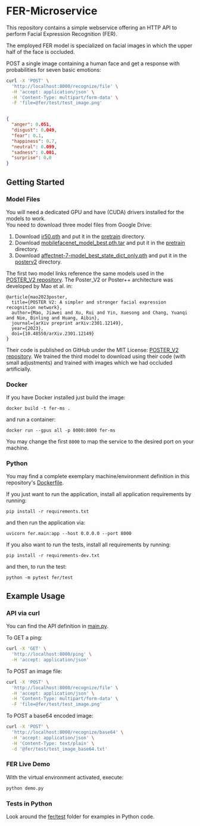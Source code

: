 # FER-Microservice

This repository contains a simple webservice
offering an HTTP API to perform
Facial Expression Recognition (FER).

The employed FER model is specialized on facial images in which the upper half of the face is occluded. 

POST a single image containing a human face
and get a response with probabilities for seven basic emotions:

```bash
curl -X 'POST' \
  'http://localhost:8000/recognize/file' \
  -H 'accept: application/json' \
  -H 'Content-Type: multipart/form-data' \
  -F 'file=@fer/test/test_image.png'
```

```json

{
  "anger": 0.051,
  "disgust": 0.049,
  "fear": 0.1,
  "happiness": 0.7,
  "neutral": 0.099,
  "sadness": 0.001,
  "surprise": 0.0
}
```

## Getting Started

### Model Files
You will need a dedicated GPU and have (CUDA) drivers installed for the models to work.   
You need to download three model files from Google Drive:  
1. Download [ir50.pth](https://drive.google.com/file/d/17QAIPlpZUwkQzOTNiu-gUFLTqAxS-qHt/view?usp=sharing)
and put it in the [pretrain](fer/posterv2/pretrain) directory.  
2. Download [mobilefacenet_model_best.pth.tar](https://drive.google.com/file/d/1SMYP5NDkmDE3eLlciN7Z4px-bvFEuHEX/view?usp=sharing)
and put it in the [pretrain](fer/posterv2/pretrain) directory.  
3. Download [affectnet-7-model_best_state_dict_only.pth](https://drive.google.com/file/d/10NWqIcEAHjScAGlCKryEpWgiKJvyVlaF/view?usp=sharing)
and put it in the [posterv2](fer/posterv2) directory.  

The first two model links reference the same models used in the
[POSTER_V2 repository](https://github.com/Talented-Q/POSTER_V2?tab=readme-ov-file#preparation).
The Poster_V2 or Poster++ architecture was developed by Mao et al. in:
```
@article{mao2023poster,
  title={POSTER V2: A simpler and stronger facial expression recognition network},
  author={Mao, Jiawei and Xu, Rui and Yin, Xuesong and Chang, Yuanqi and Nie, Binling and Huang, Aibin},
  journal={arXiv preprint arXiv:2301.12149},
  year={2023},
  doi={10.48550/arXiv.2301.12149}
}
```
Their code is published on GitHub under the MIT License:
[POSTER_V2 repository](https://github.com/Talented-Q/POSTER_V2?tab=readme-ov-file#preparation).
We trained the third model to download using their code (with small adjustments) and trained with images which we had
occluded artificially.


### Docker

If you have Docker installed just build the image:

```
docker build -t fer-ms .
```

and run a container:

```
docker run --gpus all -p 8000:8000 fer-ms
```

You may change the first `8000` to map the service to the desired port on your machine.

### Python

You may find a complete exemplary machine/environment definition in this repository's [Dockerfile](./Dockerfile).

If you just want to run the application,
install all application requirements by running:

```
pip install -r requirements.txt
```

and then run the application via:

```
uvicorn fer.main:app --host 0.0.0.0 --port 8000
```

If you also want to run the tests,
install all requirements by running:

```
pip install -r requirements-dev.txt
```

and then, to run the test:

```
python -m pytest fer/test
```

## Example Usage

### API via curl

You can find the API definition in [main.py](./fer/main.py).

To GET a ping:

```bash
curl -X 'GET' \
  'http://localhost:8000/ping' \
  -H 'accept: application/json'

```

To POST an image file:

```bash
curl -X 'POST' \
  'http://localhost:8000/recognize/file' \
  -H 'accept: application/json' \
  -H 'Content-Type: multipart/form-data' \
  -F 'file=@fer/test/test_image.png'
```

To POST a base64 encoded image:

```bash
curl -X 'POST' \
  'http://localhost:8000/recognize/base64' \
  -H 'accept: application/json' \
  -H 'Content-Type: text/plain' \
  -d '@fer/test/test_image_base64.txt'
```

### FER Live Demo

With the virtual environment activated, execute:

```bash
python demo.py
```

### Tests in Python

Look around the [fer/test](./fer/test) folder for examples in Python code.
